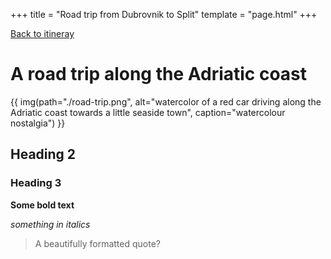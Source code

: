+++
title = "Road trip from Dubrovnik to Split"
template = "page.html"
+++

[Back to itineray](../)

# A road trip along the Adriatic coast

{{ img(path="./road-trip.png",
       alt="watercolor of a red car driving along the Adriatic coast towards a little seaside town",
       caption="watercolour nostalgia") }}

## Heading 2

### Heading 3

**Some bold text**

*something in italics*

>A beautifully formatted quote?
